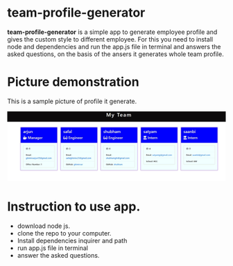 # team-profile-generator
**team-profile-generator** is a simple app to generate employee profile
and gives the custom style to different employee. For this you need to install node and dependencies 
and run the app.js file in terminal and answers the asked questions, on the basis of the ansers it generates whole team profile.
# Picture demonstration
This is a sample picture of profile it generate.

![demo picture](/pictures/teamprofile.JPG)
# Instruction to use app.
- download node js.
- clone the repo to your computer.
- Install dependencies
inquirer and path 
- run app.js file in terminal
- answer the asked questions.


